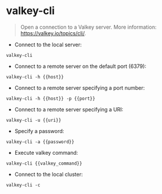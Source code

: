 # valkey-cli

> Open a connection to a Valkey server.
> More information: <https://valkey.io/topics/cli/>.

- Connect to the local server:

`valkey-cli`

- Connect to a remote server on the default port (6379):

`valkey-cli -h {{host}}`

- Connect to a remote server specifying a port number:

`valkey-cli -h {{host}} -p {{port}}`

- Connect to a remote server specifying a URI:

`valkey-cli -u {{uri}}`

- Specify a password:

`valkey-cli -a {{password}}`

- Execute valkey command:

`valkey-cli {{valkey_command}}`

- Connect to the local cluster:

`valkey-cli -c`
